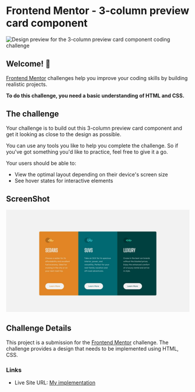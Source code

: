# Frontend Mentor - 3-column preview card component

![Design preview for the 3-column preview card component coding challenge](./design/desktop-preview.jpg)

## Welcome! 👋

[Frontend Mentor](https://www.frontendmentor.io) challenges help you improve your coding skills by building realistic projects.

**To do this challenge, you need a basic understanding of HTML and CSS.**

## The challenge

Your challenge is to build out this 3-column preview card component and get it looking as close to the design as possible.

You can use any tools you like to help you complete the challenge. So if you've got something you'd like to practice, feel free to give it a go.

Your users should be able to:

- View the optimal layout depending on their device's screen size
- See hover states for interactive elements

## ScreenShot
![Alt text](3-column-preview-card-component-main/design/desktop-design.jpg)

## Challenge Details 
This project is a submission for the [Frontend Mentor](https://www.frontendmentor.io) challenge. The challenge provides a design that needs to be implemented using HTML, CSS.

### Links

- Live Site URL: [My implementation](https://frontend-mentor-nft-preview-card-component-ten.vercel.app/)
